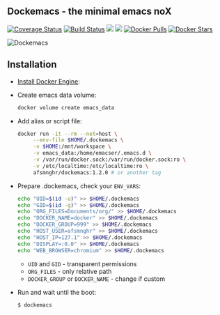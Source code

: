 ## Dockemacs - the minimal emacs noX

[![Coverage Status](https://coveralls.io/repos/github/AfsmNGhr/dockemacs/badge.svg?branch=master)](https://coveralls.io/github/AfsmNGhr/dockemacs?branch=master "Coverage Status")
[![Build Status](https://travis-ci.org/AfsmNGhr/dockemacs.svg)](https://travis-ci.org/AfsmNGhr/dockemacs "Build status from Travis CI")
[![](https://images.microbadger.com/badges/version/afsmnghr/dockemacs.svg)](https://microbadger.com/images/afsmnghr/dockemacs "Latest version")
[![](https://images.microbadger.com/badges/image/afsmnghr/dockemacs.svg)](https://microbadger.com/images/afsmnghr/dockemacs "Image size / layers")
[![Docker Pulls](https://img.shields.io/docker/pulls/afsmnghr/dockemacs.svg?style=flat-square)](https://hub.docker.com/r/afsmnghr/dockemacs/ "Docker pulls")
[![Docker Stars](https://img.shields.io/docker/stars/afsmnghr/dockemacs.svg?style=flat-square)](https://hub.docker.com/r/afsmnghr/dockemacs/ "Docker stars")

![Dockemacs](http://i.imgur.com/LZxhWdm.png "Image is clickable")

## Installation

* [Install Docker Engine](https://docs.docker.com/engine/installation/):
* Create emacs data volume:

  ```sh
  docker volume create emacs_data
  ```

* Add alias or script file:

  ```sh
  docker run -it --rm --net=host \
       --env-file $HOME/.dockemacs \
       -v $HOME:/mnt/workspace \
       -v emacs_data:/home/emacser/.emacs.d \
       -v /var/run/docker.sock:/var/run/docker.sock:ro \
       -v /etc/localtime:/etc/localtime:ro \
       afsmnghr/dockemacs:1.2.0 # or another tag
  ```

* Prepare .dockemacs, check your `ENV_VARS`:

  ```sh
  echo "UID=$(id -u)" >> $HOME/.dockemacs
  echo "GID=$(id -g)" >> $HOME/.dockemacs
  echo "ORG_FILES=Documents/org/" >> $HOME/.dockemacs
  echo "DOCKER_NAME=docker" >> $HOME/.dockemacs
  echo "DOCKER_GROUP=999" >> $HOME/.dockemacs
  echo "HOST_USER=afsmnghr" >> $HOME/.dockemacs
  echo "HOST_IP=127.1" >> $HOME/.dockemacs
  echo "DISPLAY=:0.0" >> $HOME/.dockemacs
  echo "WEB_BROWSER=chromium" >> $HOME/.dockemacs
  ```

    * `UID` and `GID` - transparent permissions
    * `ORG_FILES` - only relative path
    * `DOCKER_GROUP` or `DOCKER_NAME` - change if custom

* Run and wait until the boot:

  ```sh
  $ dockemacs
  ````
